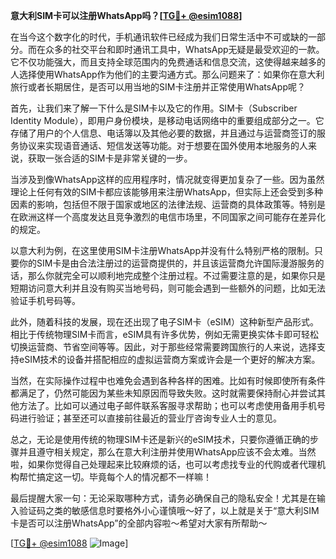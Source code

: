 **意大利SIM卡可以注册WhatsApp吗？[[TG💪+ @esim1088](https://t.me/s/esim1088)]**

在当今这个数字化的时代，手机通讯软件已经成为我们日常生活中不可或缺的一部分。而在众多的社交平台和即时通讯工具中，WhatsApp无疑是最受欢迎的一款。它不仅功能强大，而且支持全球范围内的免费通话和信息交流，这使得越来越多的人选择使用WhatsApp作为他们的主要沟通方式。那么问题来了：如果你在意大利旅行或者长期居住，是否可以用当地的SIM卡注册并正常使用WhatsApp呢？

首先，让我们来了解一下什么是SIM卡以及它的作用。SIM卡（Subscriber Identity Module），即用户身份模块，是移动电话网络中的重要组成部分之一。它存储了用户的个人信息、电话簿以及其他必要的数据，并且通过与运营商签订的服务协议来实现语音通话、短信发送等功能。对于想要在国外使用本地服务的人来说，获取一张合适的SIM卡是非常关键的一步。

当涉及到像WhatsApp这样的应用程序时，情况就变得更加复杂了一些。因为虽然理论上任何有效的SIM卡都应该能够用来注册WhatsApp，但实际上还会受到多种因素的影响，包括但不限于国家或地区的法律法规、运营商的具体政策等。特别是在欧洲这样一个高度发达且竞争激烈的电信市场里，不同国家之间可能存在差异化的规定。

以意大利为例，在这里使用SIM卡注册WhatsApp并没有什么特别严格的限制。只要你的SIM卡是由合法注册过的运营商提供的，并且该运营商允许国际漫游服务的话，那么你就完全可以顺利地完成整个注册过程。不过需要注意的是，如果你只是短期访问意大利并且没有购买当地号码，则可能会遇到一些额外的问题，比如无法验证手机号码等。

此外，随着科技的发展，现在还出现了电子SIM卡（eSIM）这种新型产品形式。相比于传统物理SIM卡而言，eSIM具有许多优势，例如无需更换实体卡即可轻松切换运营商、节省空间等等。因此，对于那些经常需要跨国旅行的人来说，选择支持eSIM技术的设备并搭配相应的虚拟运营商方案或许会是一个更好的解决方案。

当然，在实际操作过程中也难免会遇到各种各样的困难。比如有时候即使所有条件都满足了，仍然可能因为某些未知原因而导致失败。这时就需要保持耐心并尝试其他方法了。比如可以通过电子邮件联系客服寻求帮助；也可以考虑使用备用手机号码进行验证；甚至还可以直接前往最近的营业厅咨询专业人士的意见。

总之，无论是使用传统的物理SIM卡还是新兴的eSIM技术，只要你遵循正确的步骤并且遵守相关规定，那么在意大利注册并使用WhatsApp应该不会太难。当然啦，如果你觉得自己处理起来比较麻烦的话，也可以考虑找专业的代购或者代理机构帮忙搞定这一切。毕竟每个人的情况都不一样嘛！

最后提醒大家一句：无论采取哪种方式，请务必确保自己的隐私安全！尤其是在输入验证码之类的敏感信息时要格外小心谨慎哦～好了，以上就是关于“意大利SIM卡是否可以注册WhatsApp”的全部内容啦～希望对大家有所帮助～

[[TG💪+ @esim1088](https://t.me/s/esim1088) ![Image](https://i.postimg.cc/4NQfJmqS/Snipaste-2025-05-13-00-14-12.png)]